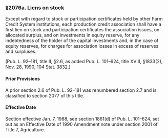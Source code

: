 ### §2076a. Liens on stock ###

Except with regard to stock or participation certificates held by other Farm Credit System institutions, each production credit association shall have a first lien on stock and participation certificates the association issues, on allocated surplus, and on investments in equity reserve, for any indebtedness of the holder of the capital investments and, in the case of equity reserves, for charges for association losses in excess of reserves and surpluses.

(Pub. L. 92–181, title II, §2.6, as added Pub. L. 101–624, title XVIII, §1833(2), Nov. 28, 1990, 104 Stat. 3832.)

#### Prior Provisions ####

A prior section 2.6 of Pub. L. 92–181 was renumbered section 2.7 and is classified to section 2077 of this title.

#### Effective Date ####

Section effective Jan. 7, 1988, see section 1861(d) of Pub. L. 101–624, set out as an Effective Date of 1990 Amendment note under section 2001 of Title 7, Agriculture.